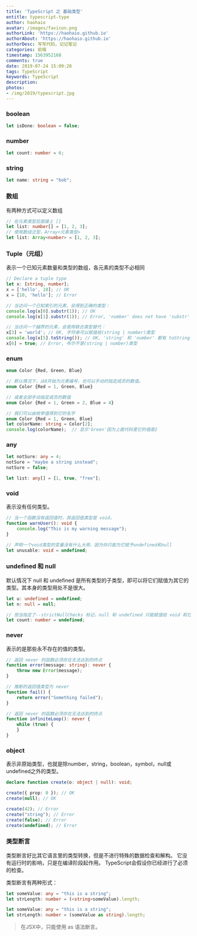 ```yaml
---
title: 'TypeScript 之 基础类型'
entitle: typescript-type
author: haohaio
avatar: /images/favicon.png
authorLink: 'https://haohaio.github.io'
authorAbout: 'https://haohaio.github.io'
authorDesc: 写写代码，记记笔记
categories: 前端
timestamp: 1563952168
comments: true
date: 2019-07-24 15:09:28
tags: TypeScript
keywords: TypeScript
description:
photos:
- /img/2019/typescript.jpg
---
```


### boolean

```ts
let isDone: boolean = false;
```

### number

```ts
let count: number = 6;
```

### string

```ts
let name: string = "bob";
```

### 数组

有两种方式可以定义数组

```ts
// 在元素类型后面接上 []
let list: number[] = [1, 2, 3];
// 使用数组泛型，Array<元素类型>
let list: Array<number> = [1, 2, 3];
```

### Tuple（元组）

表示一个已知元素数量和类型的数组，各元素的类型不必相同

```ts
// Declare a tuple type
let x: [string, number];
x = ['hello', 10]; // OK
x = [10, 'hello']; // Error

// 当访问一个已知索引的元素，会得到正确的类型：
console.log(x[0].substr(1)); // OK
console.log(x[1].substr(1)); // Error, 'number' does not have 'substr'

// 当访问一个越界的元素，会使用联合类型替代：
x[3] = 'world'; // OK, 字符串可以赋值给(string | number)类型
console.log(x[5].toString()); // OK, 'string' 和 'number' 都有 toString
x[6] = true; // Error, 布尔不是(string | number)类型
```

### enum

```ts
enum Color {Red, Green, Blue}

// 默认情况下，从0开始为元素编号，也可以手动的指定成员的数值。
enum Color {Red = 1, Green, Blue}

// 或者全部手动指定成员的数值
enum Color {Red = 1, Green = 2, Blue = 4}

// 我们可以由枚举值得到它的名字
enum Color {Red = 1, Green, Blue}
let colorName: string = Color[2];
console.log(colorName);  // 显示'Green'因为上面代码里它的值是2
```

### any

```ts
let notSure: any = 4;
notSure = "maybe a string instead";
notSure = false;

let list: any[] = [1, true, "free"];
```

### void

表示没有任何类型。

```ts
// 当一个函数没有返回值时，其返回值类型是 void。
function warnUser(): void {
    console.log("This is my warning message");
}

// 声明一个void类型的变量没有什么大用，因为你只能为它赋予undefined和null
let unusable: void = undefined;
```

### undefined 和 null

默认情况下 null 和 undefined 是所有类型的子类型，即可以将它们赋值为其它的类型。其本身的类型用处不是很大。

```ts
let u: undefined = undefined;
let n: null = null;

// 但当指定了--strictNullChecks 标记，null 和 undefined 只能赋值给 void 和它们各自
let count: number = undefined;
```

### never

表示的是那些永不存在的值的类型。

```ts
// 返回 never 的函数必须存在无法达到的终点
function error(message: string): never {
    throw new Error(message);
}

// 推断的返回值类型为 never
function fail() {
    return error("Something failed");
}

// 返回 never 的函数必须存在无法达到的终点
function infiniteLoop(): never {
    while (true) {
    }
}
```

### object

表示非原始类型，也就是除number，string，boolean，symbol，null或undefined之外的类型。

```ts
declare function create(o: object | null): void;

create({ prop: 0 }); // OK
create(null); // OK

create(42); // Error
create("string"); // Error
create(false); // Error
create(undefined); // Error
```

### 类型断言

类型断言好比其它语言里的类型转换，但是不进行特殊的数据检查和解构。 它没有运行时的影响，只是在编译阶段起作用。 TypeScript会假设你已经进行了必须的检查。

类型断言有两种形式：

```ts
let someValue: any = "this is a string";
let strLength: number = (<string>someValue).length;

let someValue: any = "this is a string";
let strLength: number = (someValue as string).length;
```

> 在JSX中，只能使用 as 语法断言。
